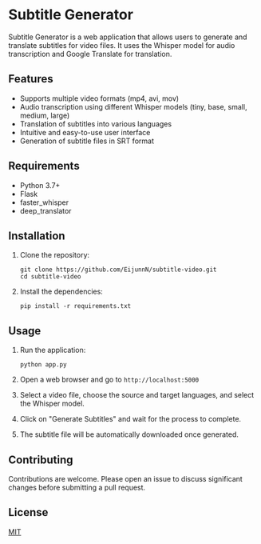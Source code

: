 # Subtitle Generator

Subtitle Generator is a web application that allows users to generate and translate subtitles for video files. It uses the Whisper model for audio transcription and Google Translate for translation.

## Features

- Supports multiple video formats (mp4, avi, mov)
- Audio transcription using different Whisper models (tiny, base, small, medium, large)
- Translation of subtitles into various languages
- Intuitive and easy-to-use user interface
- Generation of subtitle files in SRT format

## Requirements

- Python 3.7+
- Flask
- faster_whisper
- deep_translator

## Installation

1. Clone the repository:
   ```
   git clone https://github.com/EijunnN/subtitle-video.git
   cd subtitle-video
   ```

2. Install the dependencies:
   ```
   pip install -r requirements.txt
   ```

## Usage

1. Run the application:
   ```
   python app.py
   ```

2. Open a web browser and go to `http://localhost:5000`

3. Select a video file, choose the source and target languages, and select the Whisper model.

4. Click on "Generate Subtitles" and wait for the process to complete.

5. The subtitle file will be automatically downloaded once generated.

## Contributing

Contributions are welcome. Please open an issue to discuss significant changes before submitting a pull request.

## License

[MIT](https://choosealicense.com/licenses/mit/)